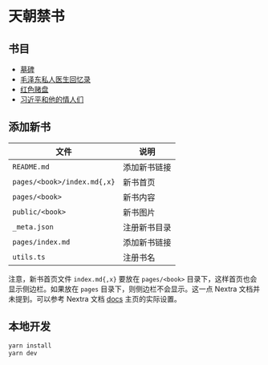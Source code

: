 # 天朝禁书

## 书目

- [墓碑](pages/tombstone/index.md)
- [毛泽东私人医生回忆录](pages/private-life-of-mao/index.md)
- [红色赌盘](pages/roulette/index.mdx)
- [习近平和他的情人们](pages/lovers/index.md)

## 添加新书

| 文件 | 说明 |
| --- | --- |
| `README.md` | 添加新书链接 |
| `pages/<book>/index.md{,x}` | 新书首页 |
| `pages/<book>` | 新书内容 |
| `public/<book>` | 新书图片 |
| `_meta.json` | 注册新书目录 |
| `pages/index.md` | 添加新书链接 |
| `utils.ts` | 注册书名 |

注意，新书首页文件 `index.md{,x}` 要放在 `pages/<book>` 目录下，这样首页也会显示侧边栏。如果放在 `pages` 目录下，则侧边栏不会显示。这一点 Nextra 文档并未提到。可以参考 Nextra 文档 [docs](https://github.com/shuding/nextra/blob/main/docs/pages/docs/index.mdx) 主页的实际设置。

## 本地开发

```sh
yarn install
yarn dev
```
